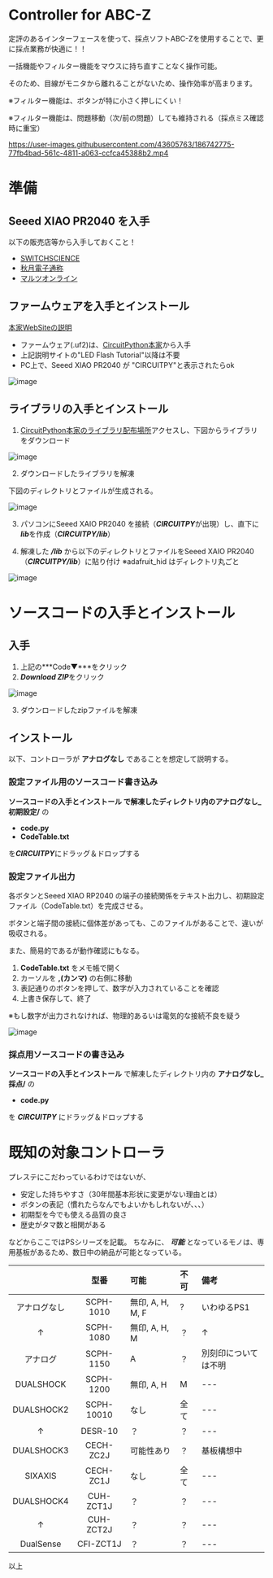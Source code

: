 # Controller for ABC-Z
定評のあるインターフェースを使って、採点ソフトABC-Zを使用することで、更に採点業務が快適に！！

一括機能やフィルター機能をマウスに持ち直すことなく操作可能。

そのため、目線がモニタから離れることがないため、操作効率が高まります。

※フィルター機能は、ボタンが特に小さく押しにくい！

※フィルター機能は、問題移動（次/前の問題）しても維持される（採点ミス確認時に重宝）

https://user-images.githubusercontent.com/43605763/186742775-77fb4bad-561c-4811-a063-ccfca45388b2.mp4



# 準備
## Seeed XIAO PR2040 を入手
以下の販売店等から入手しておくこと！
- [SWITCHSCIENCE](https://www.switch-science.com/catalog/7634/)
- [秋月電子通称](https://akizukidenshi.com/catalog/g/gM-17044/)
- [マルツオンライン](https://www.marutsu.co.jp/pc/i/2229736/)


## ファームウェアを入手とインストール
 [本家WebSiteの説明](https://wiki.seeedstudio.com/XIAO-RP2040-with-CircuitPython/)
- ファームウェア(.uf2)は、[CircuitPython本家](https://circuitpython.org/board/seeeduino_xiao_rp2040/)から入手
- 上記説明サイトの"LED Flash Tutorial"以降は不要
- PC上で、Seeed XIAO PR2040 が "CIRCUITPY"と表示されたらok


![image](https://user-images.githubusercontent.com/43605763/208617930-e2527756-ff21-485f-a371-8c3d41a6aba6.png)



## ライブラリの入手とインストール　
1. [CircuitPython本家のライブラリ配布場所](https://circuitpython.org/libraries)アクセスし、下図からライブラリをダウンロード

![image](https://user-images.githubusercontent.com/43605763/185802350-7a6c4999-844f-4b76-9860-59f934375b84.png)

2. ダウンロードしたライブラリを解凍

下図のディレクトリとファイルが生成される。

![image](https://user-images.githubusercontent.com/43605763/185802707-b66e42cc-9f02-4a70-8974-5c61c6941ead.png)

3. パソコンにSeeed XAIO PR2040 を接続（***CIRCUITPY***が出現）し、直下に***lib***を作成（***CIRCUITPY/lib***）

4. 解凍した ***/lib*** から以下のディレクトリとファイルをSeeed XAIO PR2040（***CIRCUITPY/lib***）に貼り付け
  ※adafruit_hid はディレクトリ丸ごと
 
![image](https://user-images.githubusercontent.com/43605763/185802888-962c7d67-b286-45b4-8abc-6b16a9cc2b04.png)



# ソースコードの入手とインストール
## 入手
1. 上記の***Code▼***をクリック
2. ***Download ZIP***をクリック

![image](https://user-images.githubusercontent.com/43605763/186346284-155919a4-edf8-4373-bf9f-97778d5a4871.png)

3. ダウンロードしたzipファイルを解凍


## インストール
以下、コントローラが **アナログなし** であることを想定して説明する。


### 設定ファイル用のソースコード書き込み
**ソースコードの入手とインストール **で解凍したディレクトリ内の**アナログなし_初期設定/** の
- **code.py**
- **CodeTable.txt**
 
を***CIRCUITPY***にドラッグ＆ドロップする


### 設定ファイル出力
各ボタンとSeeed XIAO RP2040 の端子の接続関係をテキスト出力し、初期設定ファイル（CodeTable.txt）を完成させる。

ボタンと端子間の接続に個体差があっても、このファイルがあることで、違いが吸収される。

また、簡易的であるが動作確認にもなる。


1. **CodeTable.txt** をメモ帳で開く
2. カーソルを **,(カンマ)** の右側に移動
3. 表記通りのボタンを押して、数字が入力されていることを確認
4. 上書き保存して、終了

※もし数字が出力されなければ、物理的あるいは電気的な接続不良を疑う

![image](https://user-images.githubusercontent.com/43605763/191004226-fe6582ee-8994-4adc-a3c8-10d8aae47128.png)




### 採点用ソースコードの書き込み
**ソースコードの入手とインストール** で解凍したディレクトリ内の **アナログなし_採点/** の
- **code.py**
 
を ***CIRCUITPY*** にドラッグ＆ドロップする



# 既知の対象コントローラ
プレステにこだわっているわけではないが、
- 安定した持ちやすさ（30年間基本形状に変更がない理由とは）
- ボタンの表記（慣れたらなんでもよいかもしれないが、、、）
- 初期型を今でも使える品質の良さ
- 歴史がタマ数と相関がある

などからここではPSシリーズを記載。
ちなみに、 ***可能*** となっているモノは、専用基板があるため、数日中の納品が可能となっている。


|  | 型番 | 可能 | 不可 | 備考 |
|:---:|:---:|:---|:---|:---|
| アナログなし | SCPH-1010 | 無印, A, H, M, F | ? | いわゆるPS1 |
| ↑ | SCPH-1080 | 無印, A, H, M | ？ | ↑ |
| アナログ | SCPH-1150 | A | ？ | 別刻印については不明 |
| DUALSHOCK | SCPH-1200 | 無印, A, H | M | --- |
| DUALSHOCK2 | SCPH-10010 | なし | 全て | --- |
| ↑ | DESR-10 | ？ | ？ | --- |
| DUALSHOCK3 | CECH-ZC2J | 可能性あり | ？ | 基板構想中 |
| SIXAXIS| CECH-ZC1J | なし | 全て | --- |
| DUALSHOCK4 | CUH-ZCT1J | ？ | ？ | --- |
| ↑ | CUH-ZCT2J | ？ | ？ | --- |
| DualSense | CFI-ZCT1J | ？ | ？ | --- |


以上


